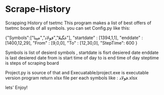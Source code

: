 # Scrape-History
 Scrapping History of tsetmc
This program makes a list of best offers of tsetmc boards of all symbols.
you can set Config.py like this:

{"Symbols":["غگیلا","فولاد","مپنا"],
"startdate" : [1394,1,1],
"enddate" : [1400,12,29],
"From" : [9,0,0],
"To" : [12,30,0],
"StepTime": 600
}

Symbols is list of desierd symbols , 
startdate is fisrt desiered date
enddate is last desiered date
from is start time of day
to is end time of day
steptime is steps of scraping board

Project.py is source of that and Execuatable/project.exe is executable version
program return xlsx file per each symbols like : فولاد.xlsx

lets' Enjoy!
